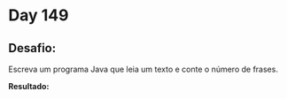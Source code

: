 # Day 149

## Desafio:

Escreva um programa Java que leia um texto e conte o número de frases.

**Resultado:**

```java
